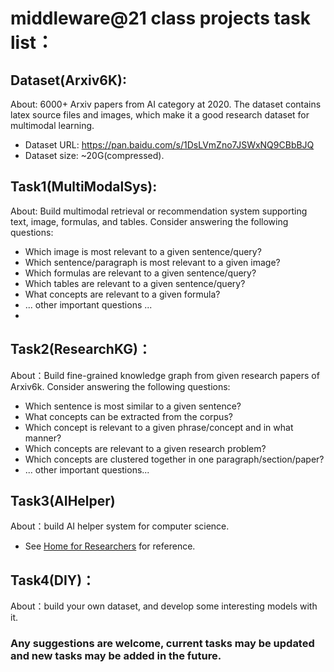 # middleware@21 class projects task list：

## Dataset(Arxiv6K):
About: 6000+ Arxiv papers from AI category at 2020. The dataset contains latex source files and images, which make it a good research dataset for multimodal learning.
-	Dataset URL: https://pan.baidu.com/s/1DsLVmZno7JSWxNQ9CBbBJQ 
- Dataset size: ~20G(compressed).

## Task1(MultiModalSys):
About: Build multimodal retrieval or recommendation system supporting text, image, formulas, and tables. Consider answering the following questions:
- Which image is most relevant to a given sentence/query?
-	Which sentence/paragraph is most relevant to a given image?
-	Which formulas are relevant to a given sentence/query?
-	Which tables are relevant to a given sentence/query?
-	What concepts are relevant to a given formula?
-	... other important questions ...
-	
## Task2(ResearchKG)：
About：Build fine-grained knowledge graph from given research papers of Arxiv6k. Consider answering the following questions:
-	Which sentence is most similar to a given sentence?
-	What concepts can be extracted from the corpus?
-	Which concept is relevant to a given phrase/concept and in what manner?
-	Which concepts are relevant to a given research problem? 
-	Which concepts are clustered together in one paragraph/section/paper?
- ... other important questions...

## Task3(AIHelper)
About：build AI helper system for computer science.
- See [Home for Researchers](https://www.home-for-researchers.com/static/index.html#/) for reference.

## Task4(DIY)：
About：build your own dataset, and develop some interesting models with it.

### Any suggestions are welcome, current tasks may be updated and new tasks may be added in the future.
